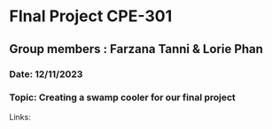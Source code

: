 # FInal Project CPE-301
## Group members : Farzana Tanni & Lorie Phan
### Date: 12/11/2023
### Topic: Creating a swamp cooler for our final project

Links: 
